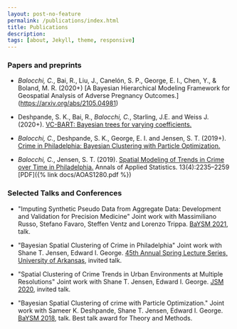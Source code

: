 ```yaml
---
layout: post-no-feature
permalink: /publications/index.html
title: Publications
description: 
tags: [about, Jekyll, theme, responsive]
---
```


### Papers and preprints

- *Balocchi, C.*, Bai, R., Liu, J., Canelón, S. P., George, E. I., Chen, Y., & Boland, M. R. (2020+) [A Bayesian Hierarchical Modeling Framework for Geospatial Analysis of Adverse Pregnancy Outcomes.] (https://arxiv.org/abs/2105.04981)

- Deshpande, S. K., Bai, R., *Balocchi, C.*, Starling, J.E. and Weiss J. (2020+). [VC-BART: Bayesian trees for varying coefficients.](https://arxiv.org/abs/2003.06416)

- *Balocchi, C.*, Deshpande, S. K., George, E. I. and Jensen, S. T. (2019+). [Crime in Philadelphia: Bayesian Clustering with Particle Optimization.](http://arxiv.org/abs/1912.00111)

- *Balocchi, C.*, Jensen, S. T. (2019). [Spatial Modeling of Trends in Crime over Time in Philadelphia.](http://dx.doi.org/10.1214/19-AOAS1280) Annals of Applied Statistics. 13(4):2235–2259 [PDF]({% link docs/AOAS1280.pdf %})



### Selected Talks and Conferences

- "Imputing Synthetic Pseudo Data from Aggregate Data: Development and Validation for Precision Medicine"
Joint work with Massimiliano Russo, Stefano Favaro, Steffen Ventz and Lorenzo Trippa.
[BaYSM 2021](https://events.stat.uconn.edu/BAYSM2021/), talk.

- "Bayesian Spatial Clustering of Crime in Philadelphia"
Joint work with Shane T. Jensen, Edward I. George.
[45th Annual Spring Lecture Series, University of Arkansas](https://fulbright.uark.edu/departments/math/research/spring-lecture-series/spring-lecture-series-archives/45th-spring-lecture-series.php), invited talk.

- "Spatial Clustering of Crime Trends in Urban Environments at Multiple Resolutions"
Joint work with Shane T. Jensen, Edward I. George.
[JSM 2020](https://ww2.amstat.org/meetings/jsm/2020/), invited talk.

- "Bayesian Spatial Clustering of crime with Particle Optimization."
Joint work with Sameer K. Deshpande, Shane T. Jensen, Edward I. George.
[BaYSM 2018](https://warwick.ac.uk/fac/sci/statistics/staff/academic-research/wade/2018baysmconference), talk. 
Best talk award for Theory and Methods. 

